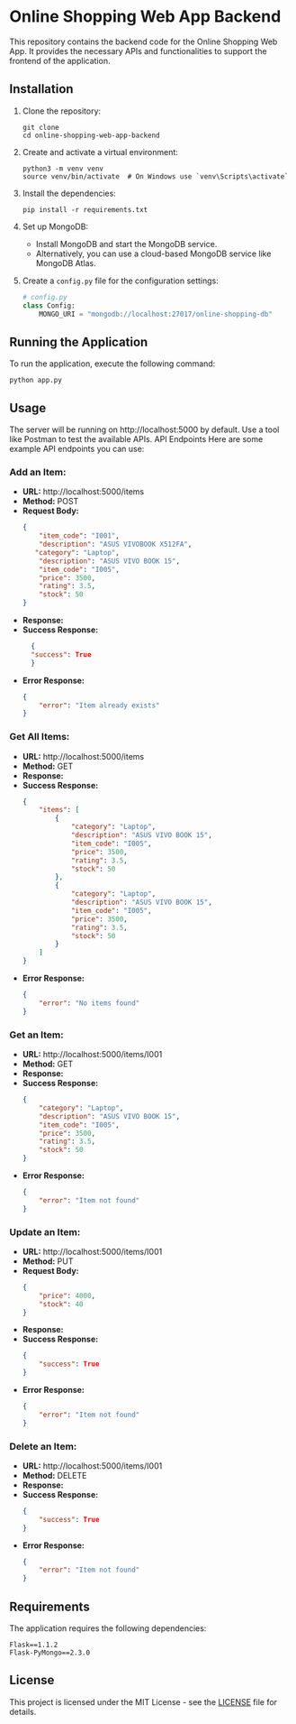 # Online Shopping Web App Backend

This repository contains the backend code for the Online Shopping Web App. It provides the necessary APIs and functionalities to support the frontend of the application.

## Installation

1. Clone the repository:

    ```shell
    git clone 
    cd online-shopping-web-app-backend
    ```

2. Create and activate a virtual environment:

    ```shell
    python3 -m venv venv
    source venv/bin/activate  # On Windows use `venv\Scripts\activate`
    ```

3. Install the dependencies:

    ```shell
    pip install -r requirements.txt
    ```

4. Set up MongoDB:

    - Install MongoDB and start the MongoDB service.
    - Alternatively, you can use a cloud-based MongoDB service like MongoDB Atlas.

5. Create a `config.py` file for the configuration settings:

    ```python
    # config.py
    class Config:
        MONGO_URI = "mongodb://localhost:27017/online-shopping-db"
    ```

## Running the Application

To run the application, execute the following command:

```shell
python app.py
```

## Usage
The server will be running on http://localhost:5000 by default.
Use a tool like Postman to test the available APIs.
API Endpoints
Here are some example API endpoints you can use:

### Add an Item:

- **URL:** http://localhost:5000/items
- **Method:** POST
- **Request Body:**
    ```json
    {
        "item_code": "I001",
        "description": "ASUS VIVOBOOK X512FA",
       "category": "Laptop",
        "description": "ASUS VIVO BOOK 15",
        "item_code": "I005",
        "price": 3500,
        "rating": 3.5,
        "stock": 50
    }
    ```
- **Response:**
- **Success Response:**
  ```json
    {
    "success": True
    }
    ```
- **Error Response:**
    ```json
    {
        "error": "Item already exists"
    }
    ```
### Get All Items:

- **URL:** http://localhost:5000/items
- **Method:** GET
- **Response:**
- **Success Response:**
    ```json
    {
        "items": [
            {
                "category": "Laptop",
                "description": "ASUS VIVO BOOK 15",
                "item_code": "I005",
                "price": 3500,
                "rating": 3.5,
                "stock": 50
            },
            {
                "category": "Laptop",
                "description": "ASUS VIVO BOOK 15",
                "item_code": "I005",
                "price": 3500,
                "rating": 3.5,
                "stock": 50
            }
        ]
    }
    ```
- **Error Response:**
    ```json
    {
        "error": "No items found"
    }
    ```

### Get an Item:

- **URL:** http://localhost:5000/items/I001
- **Method:** GET
- **Response:**
- **Success Response:**
    ```json
    {
        "category": "Laptop",
        "description": "ASUS VIVO BOOK 15",
        "item_code": "I005",
        "price": 3500,
        "rating": 3.5,
        "stock": 50
    }
    ```
- **Error Response:**
    ```json
    {
        "error": "Item not found"
    }
    ```
### Update an Item:

- **URL:** http://localhost:5000/items/I001
- **Method:** PUT
- **Request Body:**
    ```json
    {
        "price": 4000,
        "stock": 40
    }
    ```
- **Response:**
- **Success Response:**
    ```json
    {
        "success": True
    }
    ```
- **Error Response:**
    ```json
    {
        "error": "Item not found"
    }
    ```
### Delete an Item:

- **URL:** http://localhost:5000/items/I001
- **Method:** DELETE
- **Response:**
- **Success Response:**
    ```json
    {
        "success": True
    }
    ```
- **Error Response:**
    ```json
    {
        "error": "Item not found"
    }
    ```
## Requirements
The application requires the following dependencies:

```shell
Flask==1.1.2
Flask-PyMongo==2.3.0

```

## License
This project is licensed under the MIT License - see the [LICENSE](LICENSE) file for details.
